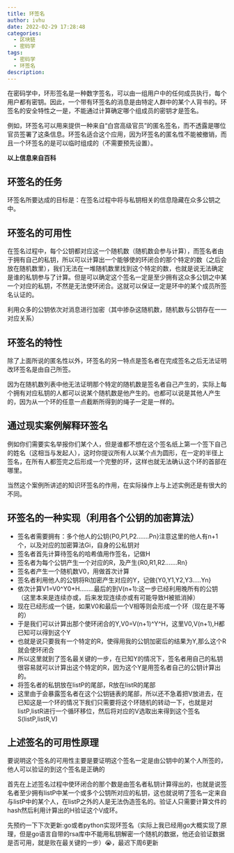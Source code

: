 ```yaml
---
title: 环签名
author: ivhu
date: 2022-02-29 17:28:48
categories:
  - 区块链
  - 密码学
tags:
  - 密码学
  - 环签名
description:
---
```


在密码学中，环形签名是一种数字签名，可以由一组用户中的任何成员执行，每个用户都有密钥。因此，一个带有环签名的消息是由特定人群中的某个人背书的。环签名的安全特性之一是，不能通过计算确定哪个组成员的密钥才是签名。

例如，环签名可以用来提供一种来自“白宫高级官员”的匿名签名，而不透露是哪位官员签署了这条信息。环签名适合这个应用，因为环签名的匿名性不能被撤销，而且一个环签名的是可以临时组成的（不需要预先设置）。

**以上信息来自百科**

## 环签名的任务

环签名所要达成的目标是：在签名过程中将与私钥相关的信息隐藏在众多公钥之中。

## 环签名的可用性

在签名过程中，每个公钥都对应这一个随机数（随机数会参与计算），而签名者由于拥有自己的私钥，所以可以计算出一个能够使的环闭合的那个特定的数（之后会放在随机数里），我们无法在一堆随机数里找到这个特定的数，也就是说无法确定是谁的私钥参与了计算。但是可以确定这个签名一定是至少拥有这众多公钥之中某一个对应的私钥，不然是无法使环闭合。这就可以保证一定是环中的某个成员所签名认证的。

利用众多的公钥依次对消息进行加密（其中掺杂这随机数，随机数与公钥存在一一对应关系）

## 环签名的特性

除了上面所说的匿名性以外，环签名的另一特点是签名者在完成签名之后无法证明改环签名是由自己所签。

因为在随机数列表中他无法证明那个特定的随机数是签名者自己产生的，实际上每个拥有对应私钥的人都可以说某个随机数是他产生的。也都可以说是其他人产生的，因为从一个环的任意一点截断所得到的绳子一定是一样的。

## 通过现实案例解释环签名

例如你们需要实名举报你们某个人，但是谁都不想在这个签名纸上第一个签下自己的姓名（这相当与发起人），这时你提议所有人以某个点为圆形，在一定的半径上签名，在所有人都签完之后形成一个完整的环，这样也就无法确认这个环的首部在哪里。

当然这个案例所讲述的知识环签名的作用，在实际操作上与上述实例还是有很大的不同。

## 环签名的一种实现（利用各个公钥的加密算法）

- 签名者需要拥有：多个他人的公钥{P0,P1,P2.......Pn}注意这里的他人有n+1个，以及对应的加密算法Gi，自身的公私钥对
- 签名者首先计算待签名的哈希值用作签名，记做H
- 签名者为每个公钥产生一个对应的R，及产生{R0,R1,R2.......Rn}
- 签名者产生一个随机数V0，用做首次计算
- 签名者利用他人的公钥将Ri加密产生对应的Y，记做{Y0,Y1,Y2,Y3.....Yn}
- 依次计算V1=V0^Y0+H........最后的到V(n+1):这一步已经利用晚所有的公钥（这里本来是连续亦或，后来发现连续亦或有可能导致H被抵消掉）
- 现在已经形成一个链，如果V0和最后一个V相等则会形成一个环（现在是不等的）
- 于是我们可以计算出那个使环闭合的Y,V0=V(n+1)^Y^H，这里V0,V(n+1),H都已知可以得到这个Y
- 也就是说只要我有一个特定的R，使得用我的公钥加密后的结果为Y,那么这个R就会使环闭合
- 所以这里就到了签名最关键的一步，在已知Y的情况下，签名者用自己的私钥很容易就可以计算出这个特定的R，因为这个Y是用签名者自己的公钥计算出的。
- 将签名者的私钥放在listP的尾部，R放在listR的尾部
- 这里由于会暴露签名者在这个公钥链表的尾部，所以还不急着把V放进去，在已知这是一个环的情况下我们只需要将这个环随机的转动一下，也就是对listP,listR进行一个循环移位，然后将对应的V选取出来得到这个签名S(listP,listR,V)

## 上述签名的可用性原理

要说明这个签名的可用性主要是要证明这个签名一定是由公钥中的某个人所签的，他人可以验证的到这个签名是正确的

首先在上述签名过程中使环闭合的那个数是由签名者私钥计算得出的，也就是说签名者至少拥有listP中某一个或多个公钥所对应的私钥，这也就说明了签名一定来自与listP中的某个人，在listP之外的人是无法伪造签名的。验证人只需要计算文件的hash然后利用计算出的H验证这个V成环。

先预约一下下次更新:go或者python实现环签名（实际上我已经用go大概实现了原理，但是go语言自带的rsa库中不能用私钥解密一个随机的数据，他还会验证数据是否可用，就是败在最关键的一步）😭，最迟下周6更新
